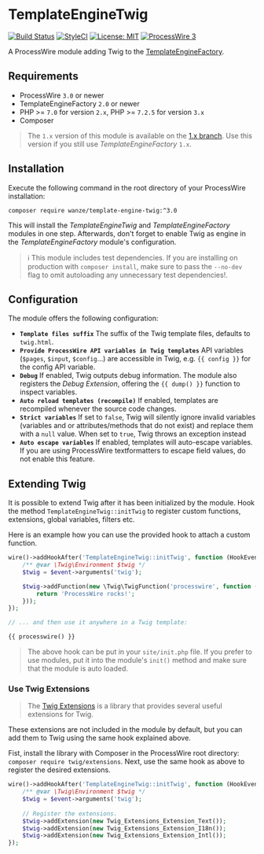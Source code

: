 # TemplateEngineTwig

[![Build Status](https://travis-ci.org/wanze/TemplateEngineTwig.svg?branch=master)](https://travis-ci.org/wanze/TemplateEngineTwig)
[![StyleCI](https://github.styleci.io/repos/21304492/shield?branch=master)](https://github.styleci.io/repos/21304492)
[![License: MIT](https://img.shields.io/badge/License-MIT-blue.svg)](https://opensource.org/licenses/MIT)
[![ProcessWire 3](https://img.shields.io/badge/ProcessWire-3.x-orange.svg)](https://github.com/processwire/processwire)

A ProcessWire module adding Twig to the [TemplateEngineFactory](https://github.com/wanze/TemplateEngineFactory).

## Requirements

* ProcessWire `3.0` or newer
* TemplateEngineFactory `2.0` or newer
* PHP >= `7.0` for version `2.x`, PHP >= `7.2.5` for version `3.x`
* Composer

> The `1.x` version of this module is available on the [1.x branch](https://github.com/wanze/TemplateEngineTwig/tree/1.x).
Use this version if you still use _TemplateEngineFactory_ `1.x`.  

## Installation

Execute the following command in the root directory of your ProcessWire installation:

```
composer require wanze/template-engine-twig:^3.0
```

This will install the _TemplateEngineTwig_ and _TemplateEngineFactory_ modules in one step. Afterwards, don't forget 
to enable Twig as engine in the _TemplateEngineFactory_ module's configuration.

> ℹ️ This module includes test dependencies. If you are installing on production with `composer install`, make sure to
pass the `--no-dev` flag to omit autoloading any unnecessary test dependencies!.

## Configuration

The module offers the following configuration:

* **`Template files suffix`** The suffix of the Twig template files, defaults to `twig.html`.
* **`Provide ProcessWire API variables in Twig templates`** API variables (`$pages`, `$input`, `$config`...)
are accessible in Twig,
e.g. `{{ config }}` for the config API variable.
* **`Debug`** If enabled, Twig outputs debug information. The module also registers the _Debug Extension_, offering
the `{{ dump() }}` function to inspect variables.  
* **`Auto reload templates (recompile)`** If enabled, templates are recompiled whenever the source code changes.
* **`Strict variables`** If set to `false`, Twig will silently ignore invalid variables (variables and
or attributes/methods that do not exist) and replace them with a `null` value. When set to `true`,
Twig throws an exception instead
* **`Auto escape variables`** If enabled, templates will auto-escape variables. If you are using ProcessWire
textformatters to escape field values, do not enable this feature.

## Extending Twig

It is possible to extend Twig after it has been initialized by the module. Hook the method `TemplateEngineTwig::initTwig`
to register custom functions, extensions, global variables, filters etc.

Here is an example how you can use the provided hook to attach a custom function.

```php
wire()->addHookAfter('TemplateEngineTwig::initTwig', function (HookEvent $event) {
    /** @var \Twig\Environment $twig */
    $twig = $event->arguments('twig');

    $twig->addFunction(new \Twig\TwigFunction('processwire', function () {
        return 'ProcessWire rocks!';
    }));
});

// ... and then use it anywhere in a Twig template:

{{ processwire() }}
```

> The above hook can be put in your `site/init.php` file. If you prefer to use modules, put it into the module's `init()`
method and make sure that the module is auto loaded.

### Use Twig Extensions

> The [Twig Extensions](https://twig-extensions.readthedocs.io/en/latest/) is a library that provides several useful
extensions for Twig.

These extensions are not included in the module by default, but you can add them to Twig using the same hook explained
above.

Fist, install the library with Composer in the ProcessWire root directory: `composer require twig/extensions`. Next,
use the same hook as above to register the desired extensions.

```php
wire()->addHookAfter('TemplateEngineTwig::initTwig', function (HookEvent $event) {
    /** @var \Twig\Environment $twig */
    $twig = $event->arguments('twig');
    
    // Register the extensions.
    $twig->addExtension(new Twig_Extensions_Extension_Text());
    $twig->addExtension(new Twig_Extensions_Extension_I18n());
    $twig->addExtension(new Twig_Extensions_Extension_Intl());
});
```
